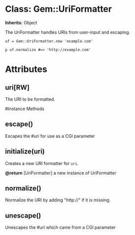 # Class: Gem::UriFormatter
**Inherits:** Object
    

The UriFormatter handles URIs from user-input and escaping.

    uf = Gem::UriFormatter.new 'example.com'

    p uf.normalize #=> 'http://example.com'


# Attributes
## uri[RW] [](#attribute-i-uri)
The URI to be formatted.


#Instance Methods
## escape() [](#method-i-escape)
Escapes the #uri for use as a CGI parameter

## initialize(uri) [](#method-i-initialize)
Creates a new URI formatter for `uri`.

**@return** [UriFormatter] a new instance of UriFormatter

## normalize() [](#method-i-normalize)
Normalize the URI by adding "http://" if it is missing.

## unescape() [](#method-i-unescape)
Unescapes the #uri which came from a CGI parameter

